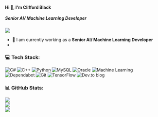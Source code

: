 #### Hi 👋, I'm Clifford Black
##### **Senior AI/ Machine Learning Developer**

[![](https://visitcount.itsvg.in/api?id=cliffordblack17&icon=0&color=9)](https://visitcount.itsvg.in)

- 🔭 I am currently working as a **Senior AI/ Machine Learning Developer**
- 

### 💻 Tech Stack:
![C#](https://img.shields.io/badge/c%23-%23239120.svg?style=flat&logo=c-sharp&logoColor=white) ![C++](https://img.shields.io/badge/c++-%2300599C.svg?style=flat&logo=c%2B%2B&logoColor=white) ![Python](https://img.shields.io/badge/python-3670A0?style=flat&logo=python&logoColor=ffdd54) ![MySQL](https://img.shields.io/badge/mysql-%2300f.svg?style=flat&logo=mysql&logoColor=white) ![Oracle](https://img.shields.io/badge/Oracle-F80000?style=flat&logo=oracle&logoColor=white) ![Machine Learning](https://img.shields.io/badge/Machine-Learning-3d89fc?style=flat&logo=google%20Machine-Learning&logoColor=white) ![Dependabot](https://img.shields.io/badge/dependabot-025E8C?style=flat&logo=dependabot&logoColor=white) ![Git](https://img.shields.io/badge/git-%23F05033.svg?style=flat&logo=git&logoColor=white) ![TensorFlow](https://img.shields.io/badge/TensorFlow-%23FF6F00.svg?style=flat&logo=TensorFlow&logoColor=white) ![Dev.to blog](https://img.shields.io/badge/dev.to-0A0A0A?style=flat&logo=dev.to&logoColor=white) 

### 📊 GitHub Stats:
![](https://github-readme-stats.vercel.app/api?username=cliffordblack17&theme=radical&hide_border=false&include_all_commits=false&count_private=false)<br/>
![](https://github-readme-streak-stats.herokuapp.com/?user=cliffordblack17&theme=radical&hide_border=false)<br/>
![](https://github-readme-stats.vercel.app/api/top-langs/?username=cliffordblack17&theme=radical&hide_border=false&include_all_commits=false&count_private=false&layout=compact)
